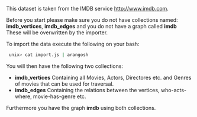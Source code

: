 This dataset is taken from the IMDB service http://www.imdb.com.

Before you start please make sure you do not have collections named:
**imdb_vertices**, **imdb_edges**
and you do not have a graph called
**imdb** 
These will be overwritten by the importer.


To import the data execute the following on your bash:

```Bash
 unix> cat import.js | arangosh
```
You will then have the following two collections:
* **imdb_vertices** Containing all Movies, Actors, Directores etc. and Genres of movies that can be used for traversal.
* **imdb_edges** Containing the relations between the vertices, who-acts-where, movie-has-genre etc.

Furthermore you have the graph **imdb** using both collections.
